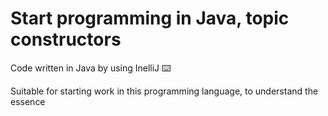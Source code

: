 # Start programming in Java, topic constructors

Code written in Java by using InelliJ :keyboard:

Suitable for starting work in this programming language, to understand the essence
